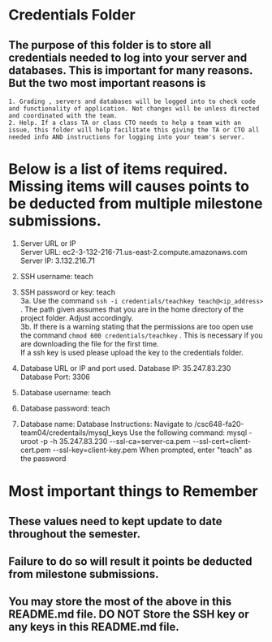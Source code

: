 # Credentials Folder

## The purpose of this folder is to store all credentials needed to log into your server and databases. This is important for many reasons. But the two most important reasons is
    1. Grading , servers and databases will be logged into to check code and functionality of application. Not changes will be unless directed and coordinated with the team.
    2. Help. If a class TA or class CTO needs to help a team with an issue, this folder will help facilitate this giving the TA or CTO all needed info AND instructions for logging into your team's server. 


# Below is a list of items required. Missing items will causes points to be deducted from multiple milestone submissions.

1. Server URL or IP <br>
Server URL: ec2-3-132-216-71.us-east-2.compute.amazonaws.com <br>
Server IP: 3.132.216.71
2. SSH username: teach
3. SSH password or key: teach <br>
    3a. Use the command `ssh -i credentials/teachkey teach@<ip_address>` . The path given assumes that you are in the home directory of the project folder. Adjust accordingly. <br>
    3b. If there is a warning stating that the permissions are too open use the command `chmod 600 credentials/teachkey` . This is necessary if you are downloading the file for the first time.
    <br> If a ssh key is used please upload the key to the credentials folder.

4. Database URL or IP and port used.
Database IP: 35.247.83.230
Database Port: 3306
5. Database username: teach
6. Database password: teach
7. Database name: Database
  Instructions: 
    Navigate to /csc648-fa20-team04/credentails/mysql_keys
    Use the following command: mysql -uroot -p -h 35.247.83.230 --ssl-ca=server-ca.pem --ssl-cert=client-cert.pem --ssl-key=client-key.pem
    When prompted, enter "teach" as the password

# Most important things to Remember
## These values need to kept update to date throughout the semester. <br>
## <strong>Failure to do so will result it points be deducted from milestone submissions.</strong><br>
## You may store the most of the above in this README.md file. DO NOT Store the SSH key or any keys in this README.md file.
